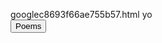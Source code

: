  <HTML>
  <HEAD>
    
  <meta name="google-site-verification" content="WloMrsKbvUg_EDId4_i9InFDZBS8ckQX-5mL7QBtFFM">
  <!-- Global site tag (gtag.js) - Google Analytics -->
<script async src="https://www.googletagmanager.com/gtag/js?id=UA-135037028-1"></script>
<script>
  window.dataLayer = window.dataLayer || [];
  function gtag(){dataLayer.push(arguments);}
  gtag('js', new Date());

  gtag('config', 'UA-135037028-1');
</script>
<meta name="google-site-verification" content="WloMrsKbvUg_EDId4_i9InFDZBS8ckQX-5mL7QBtFFM" />


  </HEAD>
<BODY>
 googlec8693f66ae755b57.html
 yo<br>
<meta name="description" content="Homepage for personal website on hobbies,fun and travel.">
<meta name="keywords" content="hobbies,fun,travel,pranavbahl poems,poems view,page poems,pranavbahl poem, view poems,Top 10 poems">
<meta name="author" content="Pranav Bahl">
<meta name="viewport" content="width=device-width, initial-scale=1.0">
 <button onclick="window.location.href = 'https://pranavbahl.me/Poems.html';">Poems</button><br><br>
</BODY>
